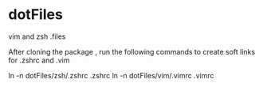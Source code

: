 dotFiles
========

vim and zsh .files

After cloning the package , run the following commands to create soft links for .zshrc and .vim

  ln -n dotFiles/zsh/.zshrc .zshrc
  ln -n dotFiles/vim/.vimrc .vimrc

